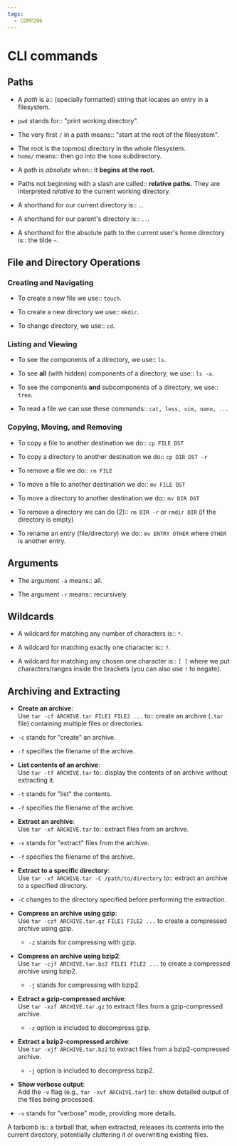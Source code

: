 ```yaml
---
tags:
  - COMP206
---
```

# CLI commands

## Paths

- A _path_ is a:: (specially formatted) string that locates an entry in a filesystem.
<!--SR:!2025-03-28,122,250-->
- `pwd` stands for:: "print working directory".
<!--SR:!2025-01-03,79,270-->
- The very first `/` in a path means:: "start at the root of the filesystem".
<!--SR:!2025-02-26,104,250-->
- The root is the topmost directory in the whole filesystem.
- `home/` means:: then go into the `home` subdirectory.
<!--SR:!2025-04-15,134,250-->
- A path is _absolute_ when:: it **begins at the root.**
<!--SR:!2024-12-15,64,270-->
- Paths not beginning with a slash are called:: **relative paths.** They are interpreted _relative to_ the current working directory.
<!--SR:!2025-02-15,97,250-->
- A shorthand for our current directory is:: `.`.
<!--SR:!2025-06-10,194,310-->
- A shorthand for our parent's directory is:: `..`.
<!--SR:!2025-06-13,197,310-->
- A shorthand for the absolute path to the current user's home directory is:: the tilde `~`.
<!--SR:!2025-01-26,91,270-->

## File and Directory Operations

### Creating and Navigating

- To create a new file we use:: `touch`.
<!--SR:!2025-01-14,83,270-->
- To create a new directory we use:: `mkdir`.
<!--SR:!2024-12-23,69,270-->
- To change directory, we use:: `cd`.
<!--SR:!2025-03-19,132,290-->

### Listing and Viewing

- To see the components of a directory, we use:: `ls`.
<!--SR:!2025-06-10,194,310-->
- To see **all** (with hidden) components of a directory, we use:: `ls -a`.
<!--SR:!2025-04-18,142,270-->
- To see the components **and** subcomponents of a directory, we use:: `tree`.
<!--SR:!2024-12-24,69,270-->
- To read a file we can use these commands:: `cat, less, vim, nano, ...`
<!--SR:!2025-01-05,77,270-->

### Copying, Moving, and Removing

- To copy a file to another destination we do:: `cp FILE DST`
<!--SR:!2025-04-08,129,250-->
- To copy a directory to another destination we do:: `cp DIR DST -r`
<!--SR:!2024-12-11,59,250-->
- To remove a file we do:: `rm FILE`
<!--SR:!2025-02-26,115,290-->
- To move a file to another destination we do:: `mv FILE DST`
<!--SR:!2024-12-31,50,230-->
- To move a directory to another destination we do:: `mv DIR DST`
<!--SR:!2024-12-16,31,210-->
- To remove a directory we can do (2):: `rm DIR -r` or `rmdir DIR` (if the directory is empty)
<!--SR:!2025-01-25,84,250-->
- To rename an entry (file/directory) we do:: `mv ENTRY OTHER` where `OTHER` is another entry.
<!--SR:!2025-03-20,117,250-->

## Arguments

- The argument `-a` means:: all.
<!--SR:!2025-01-16,85,270-->
- The argument `-r` means:: recursively
<!--SR:!2025-03-11,124,290-->

## Wildcards
- A wildcard for matching any number of characters is:: `*`.
<!--SR:!2024-12-10,3,142-->
- A wildcard for matching exactly one character is:: `?`.
<!--SR:!2025-01-10,72,262-->
- A wildcard for matching any chosen one character is:: `[ ]` where we put characters/ranges inside the brackets (you can also use `!` to negate).
<!--SR:!2025-01-12,43,222-->

## Archiving and Extracting
- **Create an archive**:  
  Use `tar -cf ARCHIVE.tar FILE1 FILE2 ...` to:: create an archive (`.tar` file) containing multiple files or directories.
<!--SR:!2025-01-20,67,242-->
  - `-c` stands for "create" an archive.
  - `-f` specifies the filename of the archive.

- **List contents of an archive**:  
  Use `tar -tf ARCHIVE.tar` to:: display the contents of an archive without extracting it.
<!--SR:!2025-01-03,67,262-->
  - `-t` stands for "list" the contents.
  - `-f` specifies the filename of the archive.

- **Extract an archive**:  
  Use `tar -xf ARCHIVE.tar` to:: extract files from an archive.
<!--SR:!2024-12-30,65,262-->
  - `-x` stands for "extract" files from the archive.
  - `-f` specifies the filename of the archive.

- **Extract to a specific directory**:  
  Use `tar -xf ARCHIVE.tar -C /path/to/directory` to:: extract an archive to a specified directory.
<!--SR:!2025-02-09,84,242-->
  - `-C` changes to the directory specified before performing the extraction.

- **Compress an archive using gzip**:  
  Use `tar -czf ARCHIVE.tar.gz FILE1 FILE2 ...` to create a compressed archive using gzip.  
  - `-z` stands for compressing with gzip.

- **Compress an archive using bzip2**:  
  Use `tar -cjf ARCHIVE.tar.bz2 FILE1 FILE2 ...` to create a compressed archive using bzip2.  
  - `-j` stands for compressing with bzip2.

- **Extract a gzip-compressed archive**:  
  Use `tar -xzf ARCHIVE.tar.gz` to extract files from a gzip-compressed archive.  
  - `-z` option is included to decompress gzip.

- **Extract a bzip2-compressed archive**:  
  Use `tar -xjf ARCHIVE.tar.bz2` to extract files from a bzip2-compressed archive.  
  - `-j` option is included to decompress bzip2.

- **Show verbose output**:  
  Add the `-v` flag (e.g., `tar -xvf ARCHIVE.tar`) to:: show detailed output of the files being processed.
<!--SR:!2025-01-21,81,282-->
  - `-v` stands for "verbose" mode, providing more details.
  
A tarbomb is:: a tarball that, when extracted, releases its contents into the current directory, potentially cluttering it or overwriting existing files.
<!--SR:!2025-03-23,114,262-->